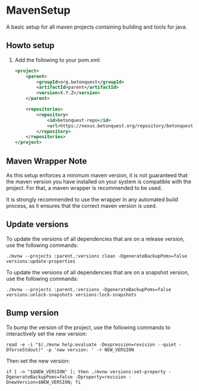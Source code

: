 # MavenSetup

A basic setup for all maven projects containing building and tools for java.

## Howto setup

1. Add the following to your pom.xml:
    ````xml
    <project>
        <parent>
            <groupId>org.betonquest</groupId>
            <artifactId>parent</artifactId>
            <version>X.Y.Z</version>
        </parent>

        <repositories>
            <repository>
                <id>betonquest-repo</id>
                <url>https://nexus.betonquest.org/repository/betonquest/</url>
            </repository>
        </repositories> 
    </project>
    ````

## Maven Wrapper Note

As this setup enforces a minimum maven version,
it is not guaranteed that the maven version you have installed on your system is compatible with the project.
For that, a maven wrapper is recommended to be used.

It is strongly recommended to use the wrapper in any automated build process, as it ensures that the correct maven version is used.

## Update versions

To update the versions of all dependencies that are on a release version, use the following commands:
```shell
./mvnw --projects :parent,:versions clean -DgenerateBackupPoms=false versions:update-properties
```
To update the versions of all dependencies that are on a snapshot version, use the following commands:
```shell
./mvnw --projects :parent,:versions -DgenerateBackupPoms=false versions:unlock-snapshots versions:lock-snapshots
```

## Bump version

To bump the version of the project, use the following commands to interactively set the new version:
```shell
read -e -i "$(./mvnw help:evaluate -Dexpression=revision --quiet -DforceStdout)" -p 'new version: ' -r NEW_VERSION
```
Then set the new version:
```shell
if [ -n "$$NEW_VERSION" ]; then ./mvnw versions:set-property -DgenerateBackupPoms=false -Dproperty=revision -DnewVersion=$NEW_VERSION; fi
```
